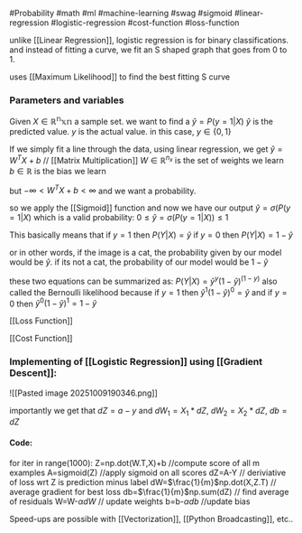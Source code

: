 #Probability #math #ml #machine-learning #swag #sigmoid #linear-regression #logistic-regression #cost-function #loss-function

unlike [[Linear Regression]], logistic regression is for binary classifications. and instead of fitting a curve, we fit an S shaped graph that goes from 0 to 1.

uses [[Maximum Likelihood]] to find the best fitting S curve
### Parameters and variables
Given $X\in \mathbb{R^nxn}$ a sample set. 
we want to find a $\hat{y}=P(y=1|X)$
$\hat{y}$ is the predicted value. $y$ is the actual value. 
in this case, $y\in{\{ 0,1 \}}$ 

If we simply fit a line through the data, using linear regression, we get
$\hat{y}=W^TX+b$  // [[Matrix Multiplication]]
$W\in \mathbb{R}^{n_{x}}$ is the set of weights we learn
$b\in \mathbb{R}$ is the bias we learn

but $-\infty < W^TX +b < \infty$ and we want a probability. 

so we apply the [[Sigmoid]] function
and now we have our output $\hat{y}=\sigma(P(y=1|X)$
which is a valid probability: $0\leq\hat{y}=\sigma(P(y=1|X))\leq1$

This basically means that
if $y=1$ then $P(Y|X)=\hat{y}$
if $y=0$ then $P(Y|X)=1-\hat{y}$

or in other words, if the image is a cat, the probability given by our model would be $\hat{y}$. if its not a cat, the probability of our model would be $1-\hat{y}$

these two equations can be summarized as:
$P(Y|X)=\hat{y}^y(1-\hat{y})^{(1-y)}$
also called the Bernoulli likelihood
because if $y=1$ then $\hat{y}^1(1-\hat{y})^{0}=\hat{y}$
and if $y=0$ then $\hat{y}^0(1-\hat{y})^1=1-\hat{y}$


[[Loss Function]]

[[Cost Function]]

### Implementing of [[Logistic Regression]] using [[Gradient Descent]]:
![[Pasted image 20251009190346.png]]

importantly we get that $dZ=a-y$ 
and $dW_{1}=X_{1}*dZ$, $dW_{2}=X_{2}*dZ$, $db=dZ$

#### Code:
for iter in range(1000):
	Z=np.dot(W.T,X)+b //compute score of all m examples
	A=sigmoid(Z) //apply sigmoid on all scores
	dZ=A-Y // deriviative of loss wrt Z is prediction minus label
	dW=$\frac{1}{m}$np.dot(X,Z.T) // average gradient for best loss 
	db=$\frac{1}{m}$np.sum(dZ) // find average of residuals
	W=W-$\alpha dW$ // update weights
	b=b-$\alpha db$ //update bias

Speed-ups are possible with [[Vectorization]], [[Python Broadcasting]], etc..